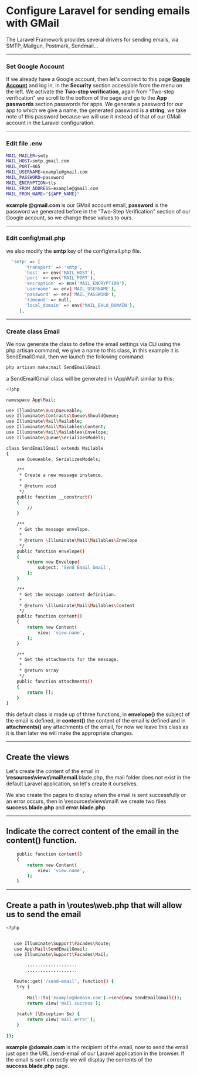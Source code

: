 # Configure Laravel for sending emails with GMail

The Laravel Framework provides several drivers for sending emails, via SMTP, Mailgun, Postmark, Sendmail...

---

### Set Google Account

If we already have a Google account, then let's connect to this page **[Google Account](https://myaccount.google.com/)** and log in, in the **Security** section accessible from the menu on the left. We activate the **Two-step verification**, again from "Two-step verification" we scroll to the bottom of the page and go to the **App passwords** section passwords for apps. We generate a password for our app to which we give a name, the generated password is a **string**, we take note of this password because we will use it instead of that of our GMail account in the Laravel configuration.

---

### Edit file .env

```bash
MAIL_MAILER=smtp
MAIL_HOST=smtp.gmail.com
MAIL_PORT=465
MAIL_USERNAME=example@gmail.com
MAIL_PASSWORD=password
MAIL_ENCRYPTION=tls
MAIL_FROM_ADDRESS=example@gmail.com
MAIL_FROM_NAME="${APP_NAME}"
```
**example @gmail.com** is our GMail account email, **password** is the password we generated before in the "Two-Step Verification" section of our Google account, so we change these values ​​to ours.

---

### Edit config\mail.php

we also modify the **smtp** key of the config\mail.php file.

```bash
  'smtp' => [
       'transport' => 'smtp',
       'host' => env('MAIL_HOST'),
       'port' => env('MAIL_PORT'),
       'encryption' => env('MAIL_ENCRYPTION'),
       'username' => env('MAIL_USERNAME'),
       'password' => env('MAIL_PASSWORD'),
       'timeout' => null,
       'local_domain' => env('MAIL_EHLO_DOMAIN'),
     ],
```

---

### Create class Email

We now generate the class to define the email settings via CLI using the php artisan command, we give a name to this class, in this example it is SendEmailGmail, then we launch the following command:

```bash
php artisan make:mail SendEmailGmail
```

a SendEmailGmail class will be generated in \App\Mail\ similar to this:

```bash
<?php

namespace App\Mail;

use Illuminate\Bus\Queueable;
use Illuminate\Contracts\Queue\ShouldQueue;
use Illuminate\Mail\Mailable;
use Illuminate\Mail\Mailables\Content;
use Illuminate\Mail\Mailables\Envelope;
use Illuminate\Queue\SerializesModels;

class SendEmailGmail extends Mailable
{
    use Queueable, SerializesModels;

    /**
     * Create a new message instance.
     *
     * @return void
     */
    public function __construct()
    {
        //
    }

    /**
     * Get the message envelope.
     *
     * @return \Illuminate\Mail\Mailables\Envelope
     */
    public function envelope()
    {
        return new Envelope(
            subject: 'Send Email Gmail',
        );
    }

    /**
     * Get the message content definition.
     *
     * @return \Illuminate\Mail\Mailables\Content
     */
    public function content()
    {
        return new Content(
            view: 'view.name',
        );
    }

    /**
     * Get the attachments for the message.
     *
     * @return array
     */
    public function attachments()
    {
        return [];
    }
}
```
this default class is made up of three functions, in **envelope()** the subject of the email is defined, in **content()** the content of the email is defined and in **attachments()** any attachments of the email, for now we leave this class as it is then later we will make the appropriate changes.

---

## Create the views

Let's create the content of the email in **\resources\views\mail\email**.blade.php, the mail folder does not exist in the default Laravel application, so let's create it ourselves.

We also create the pages to display when the email is sent successfully or an error occurs, then in \resources\views\mail\ we create two files **success.blade.php** and **error.blade.php**.

---

## Indicate the correct content of the email in the content() function.

```bash
    public function content()
    {
        return new Content(
            view: 'view.name',
        );
    }
```

---

## Create a path in \routes\web.php that will allow us to send the email

```bash
<?php


   use Illuminate\Support\Facades\Route;
   use App\Mail\SendEmailGmail;
   use Illuminate\Support\Facades\Mail;

        ...................
        ...................
   
   Route::get('/send-email', function() {
    try {
        
        Mail::to('example@domain.com')->send(new SendEmailGmail());
        return view('mail.success');
    
    }catch (\Exception $e) {
        return view('mail.error');
    }
    
});
```

**example @domain.com** is the recipient of the email, now to send the email just open the URL /send-email of our Laravel application in the browser. If the email is sent correctly we will display the contents of the **success.blade.php** page.